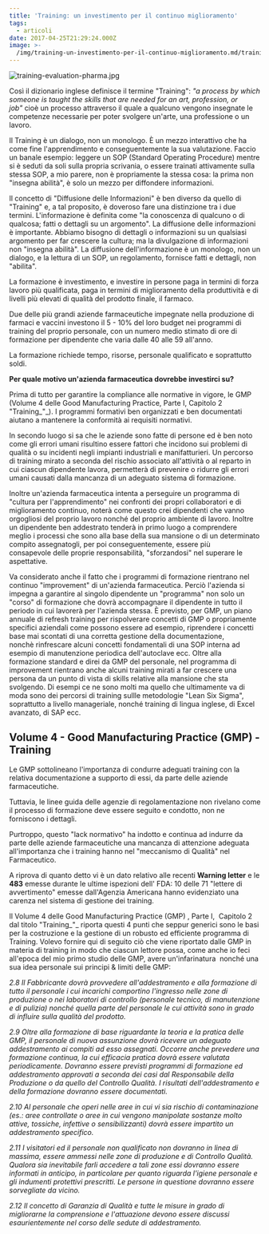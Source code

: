 ```yaml
---
title: 'Training: un investimento per il continuo miglioramento'
tags:
  - articoli
date: 2017-04-25T21:29:24.000Z
image: >-
  /img/training-un-investimento-per-il-continuo-miglioramento.md/training-evaluation-pharma.jpg
---
```

![training-evaluation-pharma.jpg](/img/training-un-investimento-per-il-continuo-miglioramento.md/training-evaluation-pharma.jpg)

Così il dizionario inglese definisce il termine "Training": _"a process by which someone is taught the skills that are needed for an art, profession, or job"_ cioè un processo attraverso il quale a qualcuno vengono insegnate le competenze necessarie per poter svolgere un'arte, una professione o un lavoro.

Il Training è un dialogo, non un monologo. È un mezzo interattivo che ha come fine l'apprendimento e conseguentemente la sua valutazione. Faccio un banale esempio: leggere un SOP (Standard Operating Procedure) mentre si è seduti da soli sulla propria scrivania, o essere trainati attivamente sulla stessa SOP, a mio parere, non è propriamente la stessa cosa: la prima non "insegna abilità", è solo un mezzo per diffondere informazioni.

Il concetto di "Diffusione delle Informazioni" è ben diverso da quello di "Training" e, a tal proposito, è doveroso fare una distinzione tra i due termini. L'informazione è definita come "la conoscenza di qualcuno o di qualcosa; fatti o dettagli su un argomento". La diffusione delle informazioni è importante. Abbiamo bisogno di dettagli o informazioni su un qualsiasi argomento per far crescere la cultura; ma la divulgazione di informazioni non "insegna abilità". La diffusione dell'informazione è un monologo, non un dialogo, e la lettura di un SOP, un regolamento, fornisce fatti e dettagli, non "abilita".

La formazione è investimento, e investire in persone paga in termini di forza lavoro più qualificata, paga in termini di miglioramento della produttività e di livelli più elevati di qualità del prodotto finale, il farmaco.

Due delle più grandi aziende farmaceutiche impegnate nella produzione di farmaci e vaccini investono il 5 - 10% del loro budget nei programmi di training del proprio personale, con un numero medio stimato di ore di formazione per dipendente che varia dalle 40 alle 59 all'anno.

La formazione richiede tempo, risorse, personale qualificato e soprattutto soldi.

**Per quale motivo un'azienda farmaceutica dovrebbe investirci su?**

Prima di tutto per garantire la compliance alle normative in vigore, le GMP (Volume 4 delle Good Manufacturing Practice, Parte I, Capitolo 2 "Training_"_). I programmi formativi ben organizzati e ben documentati aiutano a mantenere la conformità ai requisiti normativi.

In secondo luogo si sa che le aziende sono fatte di persone ed è ben noto come gli errori umani risultino essere fattori che incidono sui problemi di qualità o su incidenti negli impianti industriali e manifatturieri. Un percorso di training mirato a seconda del rischio associato all'attività o al reparto in cui ciascun dipendente lavora, permetterà di prevenire o ridurre gli errori umani causati dalla mancanza di un adeguato sistema di formazione.

Inoltre un'azienda farmaceutica intenta a perseguire un programma di "cultura per l'apprendimento" nei confronti dei propri collaboratori e di miglioramento continuo, noterà come questo crei dipendenti che vanno orgogliosi del proprio lavoro nonché del proprio ambiente di lavoro. Inoltre un dipendente ben addestrato tenderà in primo luogo a comprendere meglio i processi che sono alla base della sua mansione o di un determinato compito assegnatogli, per poi conseguentemente, essere più consapevole delle proprie responsabilità, "sforzandosi" nel superare le aspettative.

Va considerato anche il fatto che i programmi di formazione rientrano nel continuo "improvement" di un'azienda farmaceutica. Perciò l'azienda si impegna a garantire al singolo dipendente un "programma" non solo un "corso" di formazione che dovrà accompagnare il dipendente in tutto il periodo in cui lavorerà per l'azienda stessa. È previsto, per GMP, un piano annuale di refresh training per rispolverare concetti di GMP o propriamente specifici aziendali come possono essere ad esempio, riprendere i concetti base mai scontati di una corretta gestione della documentazione, nonchè rinfrescare alcuni concetti fondamentali di una SOP interna ad esempio di manutenzione periodica dell'autoclave ecc. Oltre alla formazione standard e direi da GMP del personale, nel programma di improvement rientrano anche alcuni training mirati a far crescere una persona da un punto di vista di skills relative alla mansione che sta svolgendo. Di esempi ce ne sono molti ma quello che ultimamente va di moda sono dei percorsi di training sullle metodologie "Lean Six Sigma", soprattutto a livello manageriale, nonché training di lingua inglese, di Excel avanzato, di SAP ecc.

## Volume 4 - Good Manufacturing Practice (GMP) - Training

Le GMP sottolineano l'importanza di condurre adeguati training con la relativa documentazione a supporto di essi, da parte delle aziende farmaceutiche.

Tuttavia, le linee guida delle agenzie di regolamentazione non rivelano come il processo di formazione deve essere seguito e condotto, non ne forniscono i dettagli.

Purtroppo, questo "lack normativo" ha indotto e continua ad indurre da parte delle aziende farmaceutiche una mancanza di attenzione adeguata all'importanza che i training hanno nel "meccanismo di Qualità" nel Farmaceutico.

A riprova di quanto detto vi è un dato relativo alle recenti **Warning letter** e le **483** emesse durante le ultime ispezioni dell' FDA: 10 delle 71 "lettere di avvertimento" emesse dall'Agenzia Americana hanno evidenziato una carenza nel sistema di gestione dei training.

Il Volume 4 delle Good Manufacturing Practice (GMP) , Parte I,  Capitolo 2 dal titolo "Training_"_ riporta questi 4 punti che seppur generici sono le basi per la costruzione e la gestione di un robusto ed efficiente programma di Training. Volevo fornire qui di seguito ciò che viene riportato dalle GMP in materia di training in modo che ciascun lettore possa, come anche io feci all'epoca del mio primo studio delle GMP, avere un'infarinatura  nonché una sua idea personale sui principi & limiti delle GMP:

_2.8 Il Fabbricante dovrà provvedere all'addestramento e alla formazione di tutto il personale i cui incarichi comportino l'ingresso nelle zone di produzione o nei laboratori di controllo (personale tecnico, di manutenzione e di pulizia) nonché quella parte del personale le cui attività sono in grado di influire sulla qualità del prodotto._

_2.9 Oltre alla formazione di base riguardante la teoria e la pratica delle GMP, il personale di nuova assunzione dovrà ricevere un adeguato addestramento ai compiti ad esso assegnati. Occorre anche prevedere una formazione continua, la cui efficacia pratica dovrà essere valutata periodicamente. Dovranno essere previsti programmi di formazione ed addestramento approvati a seconda dei casi dal Responsabile della Produzione o da quello del Controllo Qualità. I risultati dell'addestramento e della formazione dovranno essere documentati._

_2.10 Al personale che operi nelle aree in cui vi sia rischio di contaminazione (es.: aree controllate o aree in cui vengono manipolate sostanze molto attive, tossiche, infettive o sensibilizzanti) dovrà essere impartito un addestramento specifico._

_2.11 I visitatori ed il personale non qualificato non dovranno in linea di massima, essere ammessi nelle zone di produzione e di Controllo Qualità. Qualora sia inevitabile farli accedere a tali zone essi dovranno essere informati in anticipo, in particolare per quanto riguarda l'igiene personale e gli indumenti protettivi prescritti. Le persone in questione dovranno essere sorvegliate da vicino._

_2.12 Il concetto di Garanzia di Qualità e tutte le misure in grado di migliorarne la comprensione e l'attuazione devono essere discussi esaurientemente nel corso delle sedute di addestramento._
